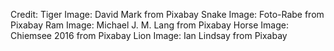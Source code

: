 Credit:
Tiger Image: David Mark from Pixabay 
Snake Image: Foto-Rabe from Pixabay
Ram Image: Michael J. M. Lang from Pixabay
Horse Image: Chiemsee 2016 from Pixabay
Lion Image: Ian Lindsay from Pixabay